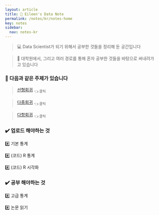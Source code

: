 ```yaml
---
layout: article
title: 📌 Eileen's Data Note
permalink: /notes/kr/notes-home
key: notes
sidebar:
  nav: notes-kr
---
```


> 💻 Data Scientist가 되기 위해서 공부한 것들을 정리해 둔 공간입니다


> 📝 대학원에서, 그리고 여러 경로를 통해 혼자 공부한 것들을 바탕으로 써내려가고 있습니다



### 📖 다음과 같은 주제가 있습니다
>  [선형회귀](/notes/kr/algorithm/Ch01_linearReg.md) <sub>👈 클릭</sub>

>  [다중회귀](/notes/kr/algorithm/Ch02_multipleReg.md) <sub>👈 클릭</sub>

>  [다항회귀](/notes/kr/algorithm/Ch03_polyReg.md) <sub>👈 클릭</sub>



### ✔️ 업로드 해야하는 것
#️⃣ 기본 통계


#️⃣ (코드) R 통계


#️⃣ (코드) R 시각화



### ✔️ 공부 해야하는 것
#️⃣ 고급 통계


#️⃣ 논문 읽기
